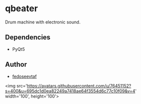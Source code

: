 # qbeater

Drum machine with electronic sound.

## Dependencies

- PyQt5

## Author

- [fedoseevtaf](https://github.com/fedoseevtaf)

<img src='https://avatars.githubusercontent.com/u/76451152?s=400&u=695dc1d0ea82249a7418ae64f3554d6c77c10f09&v=4' width='100', height='100'>
